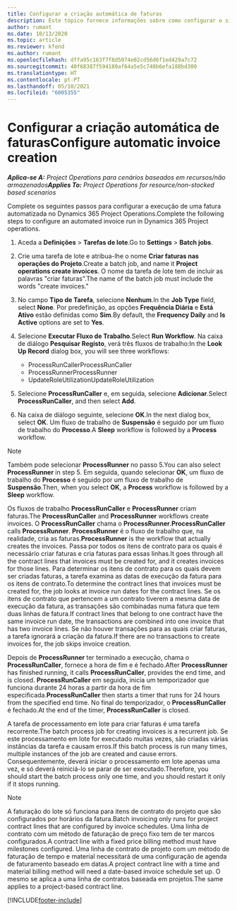 ```yaml
---
title: Configurar a criação automática de faturas
description: Este tópico fornece informações sobre como configurar o sistema para gerar faturas automaticamente.
author: rumant
ms.date: 10/13/2020
ms.topic: article
ms.reviewer: kfend
ms.author: rumant
ms.openlocfilehash: dffa95c163f7f8d5074e02cd56d6f1ed429a7c72
ms.sourcegitcommit: 40f68387f594180af64a5e5c748b6efa188bd300
ms.translationtype: HT
ms.contentlocale: pt-PT
ms.lasthandoff: 05/10/2021
ms.locfileid: "6005355"
---
```

# <a name="configure-automatic-invoice-creation"></a><span data-ttu-id="e704b-103">Configurar a criação automática de faturas</span><span class="sxs-lookup"><span data-stu-id="e704b-103">Configure automatic invoice creation</span></span>

<span data-ttu-id="e704b-104">_**Aplica-se A:** Project Operations para cenários baseados em recursos/não armazenados_</span><span class="sxs-lookup"><span data-stu-id="e704b-104">_**Applies To:** Project Operations for resource/non-stocked based scenarios_</span></span>


<span data-ttu-id="e704b-105">Complete os seguintes passos para configurar a execução de uma fatura automatizada no Dynamics 365 Project Operations.</span><span class="sxs-lookup"><span data-stu-id="e704b-105">Complete the following steps to configure an automated invoice run in Dynamics 365 Project operations.</span></span>

1. <span data-ttu-id="e704b-106">Aceda a **Definições** > **Tarefas de lote**.</span><span class="sxs-lookup"><span data-stu-id="e704b-106">Go to **Settings** > **Batch jobs**.</span></span>
2. <span data-ttu-id="e704b-107">Crie uma tarefa de lote e atribua-lhe o nome **Criar faturas nas operações do Projeto**.</span><span class="sxs-lookup"><span data-stu-id="e704b-107">Create a batch job, and name it **Project operations create invoices**.</span></span> <span data-ttu-id="e704b-108">O nome da tarefa de lote tem de incluir as palavras "criar faturas".</span><span class="sxs-lookup"><span data-stu-id="e704b-108">The name of the batch job must include the words "create invoices."</span></span>
3. <span data-ttu-id="e704b-109">No campo **Tipo de Tarefa**, selecione **Nenhum**.</span><span class="sxs-lookup"><span data-stu-id="e704b-109">In the **Job Type** field, select **None**.</span></span> <span data-ttu-id="e704b-110">Por predefinição, as opções **Frequência Diária** e **Está Ativo** estão definidas como **Sim**.</span><span class="sxs-lookup"><span data-stu-id="e704b-110">By default, the **Frequency Daily** and **Is Active** options are set to **Yes**.</span></span>
4. <span data-ttu-id="e704b-111">Selecione **Executar Fluxo de Trabalho**.</span><span class="sxs-lookup"><span data-stu-id="e704b-111">Select **Run Workflow**.</span></span> <span data-ttu-id="e704b-112">Na caixa de diálogo **Pesquisar Registo**, verá três fluxos de trabalho:</span><span class="sxs-lookup"><span data-stu-id="e704b-112">In the **Look Up Record** dialog box, you will see three workflows:</span></span>

    - <span data-ttu-id="e704b-113">ProcessRunCaller</span><span class="sxs-lookup"><span data-stu-id="e704b-113">ProcessRunCaller</span></span>
    - <span data-ttu-id="e704b-114">ProcessRunner</span><span class="sxs-lookup"><span data-stu-id="e704b-114">ProcessRunner</span></span>
    - <span data-ttu-id="e704b-115">UpdateRoleUtilization</span><span class="sxs-lookup"><span data-stu-id="e704b-115">UpdateRoleUtilization</span></span>

5. <span data-ttu-id="e704b-116">Selecione **ProcessRunCaller** e, em seguida, selecione **Adicionar**.</span><span class="sxs-lookup"><span data-stu-id="e704b-116">Select **ProcessRunCaller**, and then select **Add**.</span></span>
6. <span data-ttu-id="e704b-117">Na caixa de diálogo seguinte, selecione **OK**.</span><span class="sxs-lookup"><span data-stu-id="e704b-117">In the next dialog box, select **OK**.</span></span> <span data-ttu-id="e704b-118">Um fluxo de trabalho de **Suspensão** é seguido por um fluxo de trabalho do **Processo**.</span><span class="sxs-lookup"><span data-stu-id="e704b-118">A **Sleep** workflow is followed by a **Process** workflow.</span></span>

  > [!NOTE]
  > <span data-ttu-id="e704b-119">Também pode selecionar **ProcessRunner** no passo 5.</span><span class="sxs-lookup"><span data-stu-id="e704b-119">You can also select **ProcessRunner** in step 5.</span></span> <span data-ttu-id="e704b-120">Em seguida, quando selecionar **OK**, um fluxo de trabalho do **Processo** é seguido por um fluxo de trabalho de **Suspensão**.</span><span class="sxs-lookup"><span data-stu-id="e704b-120">Then, when you select **OK**, a **Process** workflow is followed by a **Sleep** workflow.</span></span>

<span data-ttu-id="e704b-121">Os fluxos de trabalho **ProcessRunCaller** e **ProcessRunner** criam faturas.</span><span class="sxs-lookup"><span data-stu-id="e704b-121">The **ProcessRunCaller** and **ProcessRunner** workflows create invoices.</span></span> <span data-ttu-id="e704b-122">O **ProcessRunCaller** chama o **ProcessRunner**.</span><span class="sxs-lookup"><span data-stu-id="e704b-122">**ProcessRunCaller** calls **ProcessRunner**.</span></span> <span data-ttu-id="e704b-123">**ProcessRunner** é o fluxo de trabalho que, na realidade, cria as faturas.</span><span class="sxs-lookup"><span data-stu-id="e704b-123">**ProcessRunner** is the workflow that actually creates the invoices.</span></span> <span data-ttu-id="e704b-124">Passa por todos os itens de contrato para os quais é necessário criar faturas e cria faturas para essas linhas.</span><span class="sxs-lookup"><span data-stu-id="e704b-124">It goes through all the contract lines that invoices must be created for, and it creates invoices for those lines.</span></span> <span data-ttu-id="e704b-125">Para determinar os itens de contrato para os quais devem ser criadas faturas, a tarefa examina as datas de execução da fatura para os itens de contrato.</span><span class="sxs-lookup"><span data-stu-id="e704b-125">To determine the contract lines that invoices must be created for, the job looks at invoice run dates for the contract lines.</span></span> <span data-ttu-id="e704b-126">Se os itens de contrato que pertencem a um contrato tiverem a mesma data de execução da fatura, as transações são combinadas numa fatura que tem duas linhas de fatura.</span><span class="sxs-lookup"><span data-stu-id="e704b-126">If contract lines that belong to one contract have the same invoice run date, the transactions are combined into one invoice that has two invoice lines.</span></span> <span data-ttu-id="e704b-127">Se não houver transações para as quais criar faturas, a tarefa ignorará a criação da fatura.</span><span class="sxs-lookup"><span data-stu-id="e704b-127">If there are no transactions to create invoices for, the job skips invoice creation.</span></span>

<span data-ttu-id="e704b-128">Depois de **ProcessRunner** ter terminado a execução, chama o **ProcessRunCaller**, fornece a hora de fim e é fechado.</span><span class="sxs-lookup"><span data-stu-id="e704b-128">After **ProcessRunner** has finished running, it calls **ProcessRunCaller**, provides the end time, and is closed.</span></span> <span data-ttu-id="e704b-129">**ProcessRunCaller** em seguida, inicia um temporizador que funciona durante 24 horas a partir da hora de fim especificada.</span><span class="sxs-lookup"><span data-stu-id="e704b-129">**ProcessRunCaller** then starts a timer that runs for 24 hours from the specified end time.</span></span> <span data-ttu-id="e704b-130">No final do temporizador, o **ProcessRunCaller** é fechado.</span><span class="sxs-lookup"><span data-stu-id="e704b-130">At the end of the timer, **ProcessRunCaller** is closed.</span></span>

<span data-ttu-id="e704b-131">A tarefa de processamento em lote para criar faturas é uma tarefa recorrente.</span><span class="sxs-lookup"><span data-stu-id="e704b-131">The batch process job for creating invoices is a recurrent job.</span></span> <span data-ttu-id="e704b-132">Se este processamento em lote for executado muitas vezes, são criadas várias instâncias da tarefa e causam erros.</span><span class="sxs-lookup"><span data-stu-id="e704b-132">If this batch process is run many times, multiple instances of the job are created and cause errors.</span></span> <span data-ttu-id="e704b-133">Consequentemente, deverá iniciar o processamento em lote apenas uma vez, e só deverá reiniciá-lo se parar de ser executado.</span><span class="sxs-lookup"><span data-stu-id="e704b-133">Therefore, you should start the batch process only one time, and you should restart it only if it stops running.</span></span>

> [!NOTE]
> <span data-ttu-id="e704b-134">A faturação do lote só funciona para itens de contrato do projeto que são configurados por horários da fatura.</span><span class="sxs-lookup"><span data-stu-id="e704b-134">Batch invoicing only runs for project contract lines that are configured by invoice schedules.</span></span> <span data-ttu-id="e704b-135">Uma linha de contrato com um método de faturação de preço fixo tem de ter marcos configurados.</span><span class="sxs-lookup"><span data-stu-id="e704b-135">A contract line with a fixed price billing method must have milestones configured.</span></span> <span data-ttu-id="e704b-136">Uma linha de contrato de projeto com um método de faturação de tempo e material necessitará de uma configuração de agenda de faturamento baseado em datas.</span><span class="sxs-lookup"><span data-stu-id="e704b-136">A project contract line with a time and material billing method will need a date-based invoice schedule set up.</span></span> <span data-ttu-id="e704b-137">O mesmo se aplica a uma linha de contratos baseada em projetos.</span><span class="sxs-lookup"><span data-stu-id="e704b-137">The same applies to a project-based contract line.</span></span>     


[!INCLUDE[footer-include](../includes/footer-banner.md)]
